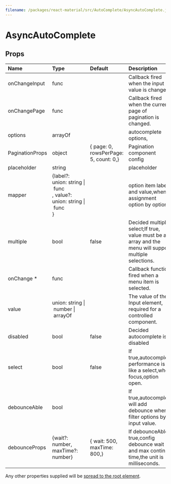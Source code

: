 ```yaml
---
filename: /packages/react-material/src/AutoComplete/AsyncAutoComplete.js
---
```


<!--- This documentation is automatically generated, do not try to edit it. -->

# AsyncAutoComplete



## Props

| Name | Type | Default | Description |
|:-----|:-----|:--------|:------------|
| <span class="prop-name">onChangeInput</span> | <span class="prop-type">func |  | Callback fired when the input value is changed. |
| <span class="prop-name">onChangePage</span> | <span class="prop-type">func |  | Callback fired when the current page of pagination  is changed. |
| <span class="prop-name">options</span> | <span class="prop-type">arrayOf |  | autocomplete options, |
| <span class="prop-name">PaginationProps</span> | <span class="prop-type">object | <span class="prop-default">{  page: 0,  rowsPerPage: 5,  count: 0,}</span> | Pagination component config |
| <span class="prop-name">placeholder</span> | <span class="prop-type">string |  | placeholder |
| <span class="prop-name">mapper</span> | <span class="prop-type">{label?: union:&nbsp;string&nbsp;&#124;<br>&nbsp;func<br>, value?: union:&nbsp;string&nbsp;&#124;<br>&nbsp;func<br>} |  | option item label and value,when assignment option by options |
| <span class="prop-name">multiple</span> | <span class="prop-type">bool | <span class="prop-default">false</span> | Decided multiple select;If true, value must be an array and the menu will support multiple selections. |
| <span class="prop-name required">onChange *</span> | <span class="prop-type">func |  | Callback function fired when a menu item is selected. |
| <span class="prop-name">value</span> | <span class="prop-type">union:&nbsp;string&nbsp;&#124;<br>&nbsp;number&nbsp;&#124;<br>&nbsp;arrayOf<br> |  | The value of the Input element, required for a controlled component. |
| <span class="prop-name">disabled</span> | <span class="prop-type">bool | <span class="prop-default">false</span> | Decided autocomplete is disabled |
| <span class="prop-name">select</span> | <span class="prop-type">bool | <span class="prop-default">false</span> | If true,autocomplete performance is like a select,when focus,option open. |
| <span class="prop-name">debounceAble</span> | <span class="prop-type">bool |  | If true,autocomplete will add debounce when filter options by input value. |
| <span class="prop-name">debounceProps</span> | <span class="prop-type">{wait?: number, maxTime?: number} | <span class="prop-default">{  wait: 500,  maxTime: 800,}</span> | If debounceAble true,config debounce wait and max continue time,the unit is milliseconds. |

Any other properties supplied will be [spread to the root element](/guides/api#spread).

